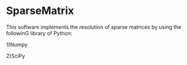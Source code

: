 # SparseMatrix

This software implements the resolution of sparse matrices by using the followinG library of Python:

1)Numpy

2)SciPy

